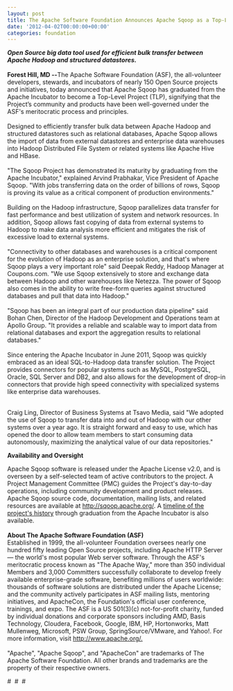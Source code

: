 ```yaml
---
layout: post
title: The Apache Software Foundation Announces Apache Sqoop as a Top-Level Project
date: '2012-04-02T00:00:00+00:00'
categories: foundation
---
```

<div><b><i>Open Source big data tool used for efficient bulk transfer between Apache Hadoop and structured datastores.</i></b></div> 
  <div><br /></div> 
  <div><b>Forest Hill, MD --</b>The Apache Software Foundation (ASF), the all-volunteer developers, stewards, and incubators of nearly 150 Open Source projects and initiatives, today announced that Apache Sqoop has graduated from the Apache Incubator to become a Top-Level Project (TLP), signifying that the Project’s community and products have been well-governed under the ASF's meritocratic process and principles.</div> 
  <div><br /></div> 
  <div>Designed to efficiently transfer bulk data between Apache Hadoop and structured datastores such as relational databases, Apache Sqoop allows the import of data from external datastores and enterprise data warehouses into Hadoop Distributed File System or related systems like Apache Hive and HBase.</div> 
  <div><br /></div> 
  <div>&quot;The Sqoop Project has demonstrated its maturity by graduating from the Apache Incubator,&quot; explained Arvind Prabhakar, Vice President of Apache Sqoop. &quot;With jobs transferring data on the order of billions of rows, Sqoop is proving its value as a critical component of production environments.&quot;</div> 
  <div><br /></div> 
  <div>Building on the Hadoop infrastructure, Sqoop parallelizes data transfer for fast performance and best utilization of system and network resources. In addition, Sqoop allows fast copying of data from external systems to Hadoop to make data analysis more efficient and mitigates the risk of excessive load to external systems.&nbsp;</div> 
  <div><br /></div> 
  <div>&quot;Connectivity to other databases and warehouses is a critical component for the evolution of Hadoop as an enterprise solution, and that's where Sqoop plays a very important role&quot; said Deepak Reddy, Hadoop Manager at Coupons.com. &quot;We use Sqoop extensively to store and exchange data between Hadoop and other warehouses like Netezza. The power of Sqoop also comes in the ability to write free-form queries against structured databases and pull that data into Hadoop.&quot;</div> 
  <div><br /></div> 
  <div>&quot;Sqoop has been an integral part of our production data pipeline&quot; said Bohan Chen, Director of the Hadoop Development and Operations team at Apollo Group. &quot;It provides a reliable and scalable way to import data from relational databases and export the aggregation results to relational databases.&quot;</div> 
  <div><br /></div> 
  <div>Since entering the Apache Incubator in June 2011, Sqoop was quickly embraced as an ideal SQL-to-Hadoop data transfer solution. The Project provides connectors for popular systems such as MySQL, PostgreSQL, Oracle, SQL Server and DB2, and also allows for the development of drop-in connectors that provide high speed connectivity with specialized systems like enterprise data warehouses.</div> 
  <div><br /></div> 
  <div>
    <p>Craig Ling, Director of Business Systems at Tsavo Media, said &quot;We adopted the use of Sqoop to transfer data into and out of Hadoop with our other systems over a year ago. It is straight forward and easy to use, which has opened the door to allow team members to start consuming data autonomously, maximizing the analytical value of our data repositories.&quot;</p>
    <p><b>Availability and Oversight</b></p>
  </div> 
  <div>Apache Sqoop software is released under the Apache License v2.0, and is overseen by a self-selected team of active contributors to the project. A Project Management Committee (PMC) guides the Project's day-to-day operations, including community development and product releases. Apache Sqoop source code, documentation, mailing lists, and related resources are available at <a href="http://sqoop.apache.org/">http://sqoop.apache.org/</a>. A <a href="https://blogs.apache.org/sqoop/entry/apache_sqoop_graduates_from_incubator">timeline of the project's history</a> through graduation from the Apache Incubator is also available.</div> 
  <div><br /></div> 
  <div><b>About The Apache Software Foundation (ASF)</b></div> 
  <div>Established in 1999, the all-volunteer Foundation oversees nearly one hundred fifty leading Open Source projects, including Apache HTTP Server — the world's most popular Web server software. Through the ASF's meritocratic process known as &quot;The Apache Way,&quot; more than 350 individual Members and 3,000 Committers successfully collaborate to develop freely available enterprise-grade software, benefiting millions of users worldwide: thousands of software solutions are distributed under the Apache License; and the community actively participates in ASF mailing lists, mentoring initiatives, and ApacheCon, the Foundation's official user conference, trainings, and expo. The ASF is a US 501(3)(c) not-for-profit charity, funded by individual donations and corporate sponsors including AMD, Basis Technology, Cloudera, Facebook, Google, IBM, HP, Hortonworks, Matt Mullenweg, Microsoft, PSW Group, SpringSource/VMware, and Yahoo!. For more information, visit&nbsp;<a href="http://www.apache.org/">http://www.apache.org/.</a></div> 
  <div><br /></div> 
  <div>&quot;Apache&quot;, &quot;Apache Sqoop&quot;, and &quot;ApacheCon&quot; are trademarks of The Apache Software Foundation. All other brands and trademarks are the property of their respective owners.</div> 
  <p># &nbsp;# &nbsp;#</p>
